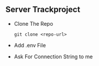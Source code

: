 ## Server Trackproject 

- Clone The Repo
  
  ```
  git clone <repo-url>
  ```
- Add .env File
- Ask For Connection String to me 
